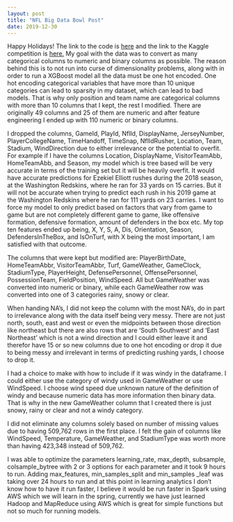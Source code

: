 ```yaml
---
layout: post
title: "NFL Big Data Bowl Post"
date: 2019-12-30
---
```

Happy Holidays!
The link to the code is <a href="https://github.com/EricKnop/NFL-Big-Data-Bowl">here</a> and the link to the Kaggle competition is <a href = "https://www.kaggle.com/c/nfl-big-data-bowl-2020/overview/description"> here.</a>
My goal with the data was to convert as many categorical columns to numeric and binary columns as possible. The reason behind this is to 
not run into curse of dimensionality problems, along with in order to run a XGBoost model all the data must be one hot encoded. One hot 
encoding categorical variables that have more than 10 unique categories can lead to sparsity in my dataset, which can lead to bad models. 
That is why only position and team name are categorical columns with more than 10 columns that I kept, the rest I modified. There are 
originally 49 columns and 25 of them are numeric and after feature engineering I ended up with 110 numeric or binary columns. 

I dropped the columns, GameId, PlayId, NflId, DisplayName, JerseyNumber, PlayerCollegeName, TimeHandoff, TimeSnap, NflIdRusher, Location, 
Team, Stadium, WindDirection due to either irrelevance or the potential to overfit. For example if I have the columns Location, 
DisplayName, VisitorTeamAbb, HomeTeamAbb, and Season, my model which is tree based will be very accurate in terms of the training set but 
it will be heavily overfit. It would have accurate predictions for Ezekiel Elliott rushes during the 2018 season, at the Washington 
Redskins, where he ran for 33 yards on 15 carries. But it will not be accurate when trying to predict each rush in his 2019 game at the 
Washington Redskins where he ran for 111 yards on 23 carries. I want to force my model to only predict based on factors that vary from 
game to game but are not completely different game to game, like offensive formation, defensive formation, amount of defenders in the box 
etc. My top ten features ended up being, X, Y, S, A, Dis, Orientation, Season, DefendersInTheBox, and IsOnTurf, with X being the most 
important, I am satisfied with that outcome. 

The columns that were kept but modified are: PlayerBirthDate, HomeTeamAbbr, VisitorTeamAbbr, Turf, GameWeather, GameClock, StadiumType, 
PlayerHeight, DefensePersonnel, OffensePersonnel, PossessionTeam, FieldPosition, WindSpeed. All but GameWeather was converted into numeric 
or binary, while each GameWeather row was converted into one of 3 categories rainy, snowy or clear. 

When handing NA’s, I did not keep the column with the most NA’s, do in part to irrelevance along with the data itself being very messy. 
There are not just north, south, east and west or even the midpoints between those direction like northeast but there are also rows that 
are ‘South Southwest’ and ‘East Northeast’ which is not a wind direction and I could either leave it and therefor have 15 or so new 
columns due to one hot encoding or drop it due to being messy and irrelevant in terms of predicting rushing yards, I choose to drop it. 

I had a choice to make with how to include if it was windy in the dataframe. I could either use the category of windy used in GameWeather 
or use WindSpeed. I choose wind speed due unknown nature of the definition of windy and because numeric data has more information then 
binary data. That is why in the new GameWeather column that I created there is just snowy, rainy or clear and not a windy category. 

I did not eliminate any columns solely based on number of missing values due to having 509,762 rows in the first place. I felt the gain 
of columns like WindSpeed, Temperature, GameWeather, and StadiumType was worth more than having 423,348 instead of 509,762. 

I was able to optimize the parameters learning_rate, max_depth, subsample, colsample_bytree with 2 or 3 options for each parameter and 
it took 9 hours to run. Adding max_features, min_samples_split and min_samples _leaf was taking over 24 hours to run and at this point 
in learning analytics I don’t know how to have it run faster, I believe it would be run faster in Spark using AWS which we will learn 
in the spring, currently we have just learned Hadoop and MapReduce using AWS which is great for simple functions but not so much for 
running models.  

